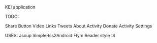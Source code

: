 KEI application


TODO:

Share Button
Video Links
Tweets
About Activity
Donate Activity
Settings

USES:
Jsoup
SimpleRss2Android
Flym Reader style :S

